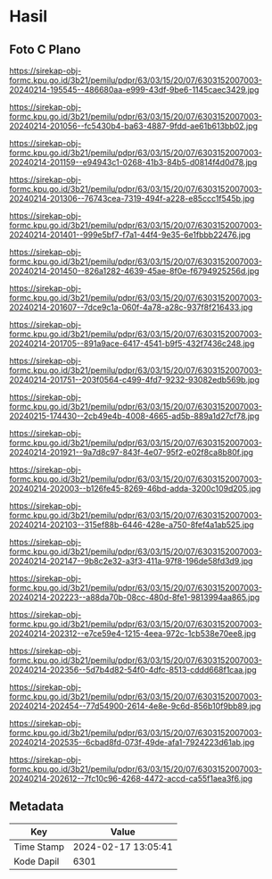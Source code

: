 # Hasil

## Foto C Plano

https://sirekap-obj-formc.kpu.go.id/3b21/pemilu/pdpr/63/03/15/20/07/6303152007003-20240214-195545--486680aa-e999-43df-9be6-1145caec3429.jpg

https://sirekap-obj-formc.kpu.go.id/3b21/pemilu/pdpr/63/03/15/20/07/6303152007003-20240214-201056--fc5430b4-ba63-4887-9fdd-ae61b613bb02.jpg

https://sirekap-obj-formc.kpu.go.id/3b21/pemilu/pdpr/63/03/15/20/07/6303152007003-20240214-201159--e94943c1-0268-41b3-84b5-d0814f4d0d78.jpg

https://sirekap-obj-formc.kpu.go.id/3b21/pemilu/pdpr/63/03/15/20/07/6303152007003-20240214-201306--76743cea-7319-494f-a228-e85ccc1f545b.jpg

https://sirekap-obj-formc.kpu.go.id/3b21/pemilu/pdpr/63/03/15/20/07/6303152007003-20240214-201401--999e5bf7-f7a1-44f4-9e35-6e1fbbb22476.jpg

https://sirekap-obj-formc.kpu.go.id/3b21/pemilu/pdpr/63/03/15/20/07/6303152007003-20240214-201450--826a1282-4639-45ae-8f0e-f6794925256d.jpg

https://sirekap-obj-formc.kpu.go.id/3b21/pemilu/pdpr/63/03/15/20/07/6303152007003-20240214-201607--7dce9c1a-060f-4a78-a28c-937f8f216433.jpg

https://sirekap-obj-formc.kpu.go.id/3b21/pemilu/pdpr/63/03/15/20/07/6303152007003-20240214-201705--891a9ace-6417-4541-b9f5-432f7436c248.jpg

https://sirekap-obj-formc.kpu.go.id/3b21/pemilu/pdpr/63/03/15/20/07/6303152007003-20240214-201751--203f0564-c499-4fd7-9232-93082edb569b.jpg

https://sirekap-obj-formc.kpu.go.id/3b21/pemilu/pdpr/63/03/15/20/07/6303152007003-20240215-174430--2cb49e4b-4008-4665-ad5b-889a1d27cf78.jpg

https://sirekap-obj-formc.kpu.go.id/3b21/pemilu/pdpr/63/03/15/20/07/6303152007003-20240214-201921--9a7d8c97-843f-4e07-95f2-e02f8ca8b80f.jpg

https://sirekap-obj-formc.kpu.go.id/3b21/pemilu/pdpr/63/03/15/20/07/6303152007003-20240214-202003--b126fe45-8269-46bd-adda-3200c109d205.jpg

https://sirekap-obj-formc.kpu.go.id/3b21/pemilu/pdpr/63/03/15/20/07/6303152007003-20240214-202103--315ef88b-6446-428e-a750-8fef4a1ab525.jpg

https://sirekap-obj-formc.kpu.go.id/3b21/pemilu/pdpr/63/03/15/20/07/6303152007003-20240214-202147--9b8c2e32-a3f3-411a-97f8-196de58fd3d9.jpg

https://sirekap-obj-formc.kpu.go.id/3b21/pemilu/pdpr/63/03/15/20/07/6303152007003-20240214-202223--a88da70b-08cc-480d-8fe1-9813994aa865.jpg

https://sirekap-obj-formc.kpu.go.id/3b21/pemilu/pdpr/63/03/15/20/07/6303152007003-20240214-202312--e7ce59e4-1215-4eea-972c-1cb538e70ee8.jpg

https://sirekap-obj-formc.kpu.go.id/3b21/pemilu/pdpr/63/03/15/20/07/6303152007003-20240214-202356--5d7b4d82-54f0-4dfc-8513-cddd668f1caa.jpg

https://sirekap-obj-formc.kpu.go.id/3b21/pemilu/pdpr/63/03/15/20/07/6303152007003-20240214-202454--77d54900-2614-4e8e-9c6d-856b10f9bb89.jpg

https://sirekap-obj-formc.kpu.go.id/3b21/pemilu/pdpr/63/03/15/20/07/6303152007003-20240214-202535--6cbad8fd-073f-49de-afa1-7924223d61ab.jpg

https://sirekap-obj-formc.kpu.go.id/3b21/pemilu/pdpr/63/03/15/20/07/6303152007003-20240214-202612--7fc10c96-4268-4472-accd-ca55f1aea3f6.jpg


## Metadata

| Key        | Value               |
| ---------- | ------------------- |
| Time Stamp | 2024-02-17 13:05:41 |
| Kode Dapil | 6301                |




